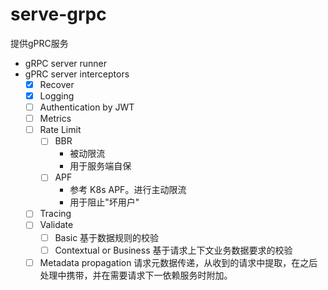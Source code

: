 serve-grpc
===
提供gPRC服务

* gRPC server runner
* gPRC server interceptors
  * [x] Recover
  * [x] Logging
  * [ ] Authentication by JWT
  * [ ] Metrics
  * [ ] Rate Limit
    * [ ] BBR
      * 被动限流
      * 用于服务端自保
    * [ ] APF
      * 参考 K8s APF。进行主动限流
      * 用于阻止"坏用户"
  * [ ] Tracing
  * [ ] Validate
    * [ ] Basic 基于数据规则的校验
    * [ ] Contextual or Business 基于请求上下文业务数据要求的校验
  * [ ] Metadata propagation
    请求元数据传递，从收到的请求中提取，在之后处理中携带，并在需要请求下一依赖服务时附加。
